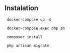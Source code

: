## Instalation 

```
 docker-compose up -d

 docker-compose exec php sh

 composer install

 php artisan migrate
```
